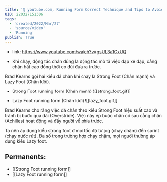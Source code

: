 ```yaml
---
title: '@ youtube.com, Running Form Correct Technique and Tips to Avoid Injury'
UID: 220327151306
tags:
  - 'created/2022/Mar/27'
  - 'source/video'
  - 'Running'
publish: True
---
```

- link: https://www.youtube.com/watch?v=gsUL3a1CxUQ


- Khi chạy, động tác chân đúng là động tác mô tả việc đạp xe đạp, cẳng chân hất cao đồng thời co đùi đưa ra trước. 

Brad Kearns gọi hai kiểu đá chân khi chạy là Strong Foot (Chân mạnh) và Lazy Foot (Chân lười).

- Strong Foot running form (Chân mạnh)
![[strong_foot.gif]]

- Lazy Foot running form (Chân lười)
![[lazy_foot.gif]]

Brad Kearns cho rằng việc đá chân theo kiểu Strong Foot hiệu suất cao và tránh bị bước quá dài (Overstride). Việc này ép buộc chân cơ sau cẳng chân (Achilles) hoạt động và đẩy người về phía trước.

Ta nên áp dụng kiểu strong foot ở mọi tốc độ từ jog (chạy chậm) đến sprint (chạy nước rút). Đa số trong trường hợp chạy chậm, mọi người thường áp dụng kiểu Lazy foot.

## Permanents:
- [[Strong Foot running form]]
- [[Lazy Foot running form]]